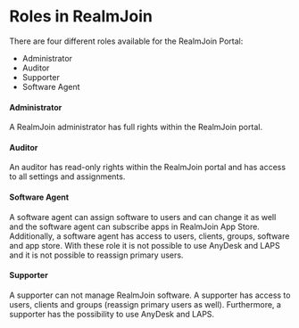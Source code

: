 # Roles in RealmJoin

There are four different roles available for the RealmJoin Portal:

* Administrator
* Auditor
* Supporter
* Software Agent

#### Administrator

A RealmJoin administrator has full rights within the RealmJoin portal.

#### Auditor

An auditor has read-only rights within the RealmJoin portal and has access to all settings and assignments.

#### Software Agent

A software agent can assign software to users and can change it as well and the software agent can subscribe apps in RealmJoin App Store. Additionally, a software agent has access to users, clients, groups, software and app store. With these role it is not possible to use AnyDesk and LAPS and it is not possible to reassign primary users.

#### Supporter

A supporter can not manage RealmJoin software. A supporter has access to users, clients and groups \(reassign primary users as well\). Furthermore, a supporter has the possibility to use AnyDesk and LAPS.

